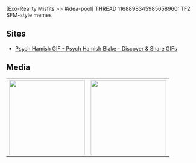 [Exo-Reality Misfits >> #idea-pool] THREAD 1168898345985658960: TF2 SFM-style memes 

## Sites
- [Psych Hamish GIF - Psych Hamish Blake - Discover & Share GIFs](https://tenor.com/view/psych-hamish-blake-lego-masters-gif-24552981)


## Media
<table>
<tr>
<td><img src="https://cdn.discordapp.com/attachments/1168898345985658960/1169504555940184114/image0.gif?ex=659f78fe&is=658d03fe&hm=ee1dfef16ce43a1ea5a5f8d3ab3b2dab088f85e33efb804f0b957d36f87ee5d5&" width="200"/></td>
<td><img src="https://cdn.discordapp.com/attachments/1168898345985658960/1169255346636861511/giphy.gif?ex=659e90e6&is=658c1be6&hm=cb530cae884a499792d174c22833c87e100db3d6cce661c0c0b98de9fbe8164d&" width="200"/></td>
</tr>
</table>
